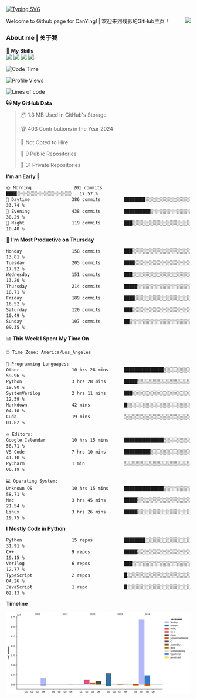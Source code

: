 [![Typing SVG](https://readme-typing-svg.herokuapp.com?size=25&duration=3500&color=00FFFF&vCenter=true&width=250&height=40&lines=Hi+Welcome+%F0%9F%91%8B%F0%9F%8F%BB;I'm+CanYing|残影)](https://git.io/typing-svg)

<a href="#">
  <img align="right" src="https://github-readme-stats.vercel.app/api?username=CanYing0913&count_private=true&rank_icon=github&show_icons=true&bg_color=15,f2f7fd,E0EAFC&" />
</a>

Welcome to Github page for CanYing! | 欢迎来到残影的GitHub主页！

### About me | 关于我

🌟 **My Skills**  
![](https://img.shields.io/badge/-C-A8B9CC?style=flat-square&logo=C&logoColor=fff)
![](https://img.shields.io/badge/-C++-00599C?style=flat-square&logo=Cpp&logoColor=fff)
![](https://img.shields.io/badge/-Python-3776AB?style=flat-square&logo=Python&logoColor=fff)
![](https://img.shields.io/badge/-Linux-000000?style=flat-square&logo=Linux&logoColor=fff)

<!--START_SECTION:waka-->
![Code Time](http://img.shields.io/badge/Code%20Time-535%20hrs%203%20mins-blue)

![Profile Views](http://img.shields.io/badge/Profile%20Views-1-blue)

![Lines of code](https://img.shields.io/badge/From%20Hello%20World%20I%27ve%20Written-26.3%20million%20lines%20of%20code-blue)

**🐱 My GitHub Data** 

> 📦 1.3 MB Used in GitHub's Storage 
 > 
> 🏆 403 Contributions in the Year 2024
 > 
> 🚫 Not Opted to Hire
 > 
> 📜 9 Public Repositories 
 > 
> 🔑 31 Private Repositories 
 > 
**I'm an Early 🐤** 

```text
🌞 Morning                201 commits         ████░░░░░░░░░░░░░░░░░░░░░   17.57 % 
🌆 Daytime                386 commits         ████████░░░░░░░░░░░░░░░░░   33.74 % 
🌃 Evening                438 commits         ██████████░░░░░░░░░░░░░░░   38.29 % 
🌙 Night                  119 commits         ███░░░░░░░░░░░░░░░░░░░░░░   10.40 % 
```
📅 **I'm Most Productive on Thursday** 

```text
Monday                   158 commits         ███░░░░░░░░░░░░░░░░░░░░░░   13.81 % 
Tuesday                  205 commits         ████░░░░░░░░░░░░░░░░░░░░░   17.92 % 
Wednesday                151 commits         ███░░░░░░░░░░░░░░░░░░░░░░   13.20 % 
Thursday                 214 commits         █████░░░░░░░░░░░░░░░░░░░░   18.71 % 
Friday                   189 commits         ████░░░░░░░░░░░░░░░░░░░░░   16.52 % 
Saturday                 120 commits         ███░░░░░░░░░░░░░░░░░░░░░░   10.49 % 
Sunday                   107 commits         ██░░░░░░░░░░░░░░░░░░░░░░░   09.35 % 
```


📊 **This Week I Spent My Time On** 

```text
🕑︎ Time Zone: America/Los_Angeles

💬 Programming Languages: 
Other                    10 hrs 28 mins      ███████████████░░░░░░░░░░   59.96 % 
Python                   3 hrs 28 mins       █████░░░░░░░░░░░░░░░░░░░░   19.90 % 
SystemVerilog            2 hrs 11 mins       ███░░░░░░░░░░░░░░░░░░░░░░   12.59 % 
Markdown                 42 mins             █░░░░░░░░░░░░░░░░░░░░░░░░   04.10 % 
Cuda                     19 mins             ░░░░░░░░░░░░░░░░░░░░░░░░░   01.82 % 

🔥 Editors: 
Google Calendar          10 hrs 15 mins      ███████████████░░░░░░░░░░   58.71 % 
VS Code                  7 hrs 10 mins       ██████████░░░░░░░░░░░░░░░   41.10 % 
PyCharm                  1 min               ░░░░░░░░░░░░░░░░░░░░░░░░░   00.19 % 

💻 Operating System: 
Unknown OS               10 hrs 15 mins      ███████████████░░░░░░░░░░   58.71 % 
Mac                      3 hrs 45 mins       █████░░░░░░░░░░░░░░░░░░░░   21.54 % 
Linux                    3 hrs 26 mins       █████░░░░░░░░░░░░░░░░░░░░   19.75 % 
```

**I Mostly Code in Python** 

```text
Python                   15 repos            ████████░░░░░░░░░░░░░░░░░   31.91 % 
C++                      9 repos             █████░░░░░░░░░░░░░░░░░░░░   19.15 % 
Verilog                  6 repos             ███░░░░░░░░░░░░░░░░░░░░░░   12.77 % 
TypeScript               2 repos             █░░░░░░░░░░░░░░░░░░░░░░░░   04.26 % 
JavaScript               1 repo              █░░░░░░░░░░░░░░░░░░░░░░░░   02.13 % 
```



**Timeline**

![Lines of Code chart](https://raw.githubusercontent.com/CanYing0913/CanYing0913/master/assets/bar_graph.png)


<!--END_SECTION:waka-->
